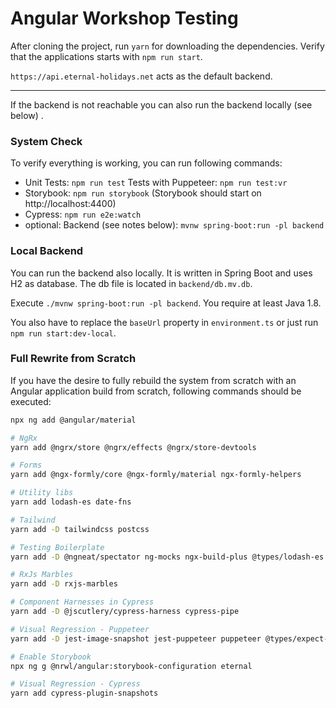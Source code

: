 # Angular Workshop Testing

After cloning the project, run `yarn` for downloading the dependencies. Verify
that the applications starts with `npm run start`.

`https://api.eternal-holidays.net` acts as the default backend.

---

If the backend is not reachable you can also run the backend locally (see below)
.

### System Check

To verify everything is working, you can run following commands:

- Unit Tests: `npm run test`
  Tests with Puppeteer: `npm run test:vr`
- Storybook: `npm run storybook` (Storybook should start
  on http://localhost:4400)
- Cypress: `npm run e2e:watch`
- optional: Backend (see notes below): `mvnw spring-boot:run -pl backend`

### Local Backend

You can run the backend also locally. It is written in Spring Boot and uses H2
as database. The db file is located in `backend/db.mv.db`.

Execute `./mvnw spring-boot:run -pl backend`. You require at least Java 1.8.

You also have to replace the `baseUrl` property in `environment.ts` or just
run `npm run start:dev-local`.

### Full Rewrite from Scratch

If you have the desire to fully rebuild the system from scratch with an Angular
application build from scratch, following commands should be executed:

```bash
npx ng add @angular/material

# NgRx
yarn add @ngrx/store @ngrx/effects @ngrx/store-devtools

# Forms
yarn add @ngx-formly/core @ngx-formly/material ngx-formly-helpers 

# Utility libs
yarn add lodash-es date-fns

# Tailwind
yarn add -D tailwindcss postcss

# Testing Boilerplate
yarn add -D @ngneat/spectator ng-mocks ngx-build-plus @types/lodash-es

# RxJs Marbles
yarn add -D rxjs-marbles

# Component Harnesses in Cypress
yarn add -D @jscutlery/cypress-harness cypress-pipe

# Visual Regression - Puppeteer
yarn add -D jest-image-snapshot jest-puppeteer puppeteer @types/expect-puppeteer @types/jest-environment-puppeteer @types/jest-image-snapshot @types/puppeteer

# Enable Storybook
npx ng g @nrwl/angular:storybook-configuration eternal

# Visual Regression - Cypress
yarn add cypress-plugin-snapshots 

```
